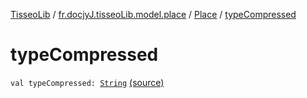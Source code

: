[TisseoLib](../../index.md) / [fr.docjyJ.tisseoLib.model.place](../index.md) / [Place](index.md) / [typeCompressed](./type-compressed.md)

# typeCompressed

`val typeCompressed: `[`String`](https://kotlinlang.org/api/latest/jvm/stdlib/kotlin/-string/index.html) [(source)](https://github.com/docjyj/tisseoLib/tree/master/src/main/kotlin/fr/docjyJ/tisseoLib/model/place/Place.kt#L32)